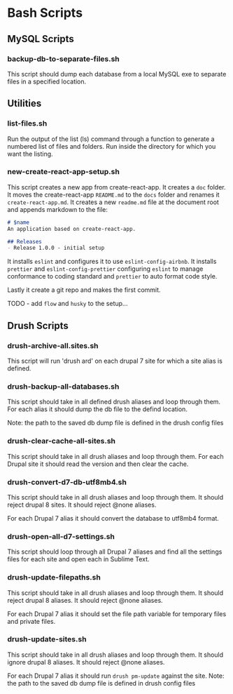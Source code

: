 # Bash Scripts


## MySQL Scripts

### backup-db-to-separate-files.sh

This script should dump each database from a local MySQL exe to separate files in a specified location.


## Utilities

### list-files.sh

Run the output of the list (ls) command through a function to generate a numbered list of files and folders.  Run inside the directory for which you want the listing.

### new-create-react-app-setup.sh

This script creates a new app from create-react-app. It creates a `doc` folder. It moves the create-react-app `README.md` to the `docs` folder and renames it `create-react-app.md`.  It creates a new `readme.md` file at the document root and appends markdown to the file:

```markdown
# $name
An application based on create-react-app.

## Releases
- Release 1.0.0 - initial setup
```

It installs `eslint` and configures it to use `eslint-config-airbnb`.  It installs `prettier` and `eslint-config-prettier` configuring `eslint` to manage conformance to coding standard and `prettier` to auto format code style.

Lastly it create a git repo and makes the first commit.

TODO - add `flow` and `husky` to the setup...



## Drush Scripts

### drush-archive-all.sites.sh

This script will run 'drush ard' on each drupal 7 site for which a site alias is defined.

### drush-backup-all-databases.sh

This script should take in all defined drush aliases and loop through them.  For each alias it should dump the db file to the defind location.

Note:  the path to the saved db dump file is defined in the drush config files

### drush-clear-cache-all-sites.sh

This script should take in all drush aliases and loop through them. For each Drupal site it should read the version and then clear the cache.

### drush-convert-d7-db-utf8mb4.sh

This script should take in all drush aliases and loop through them. It should reject drupal 8 sites. It should reject @none aliases. 

For each Drupal 7 alias it should convert the database to utf8mb4 format.

### drush-open-all-d7-settings.sh

This script should loop through all Drupal 7 aliases and find all the settings files for each site and open each in Sublime Text.

### drush-update-filepaths.sh

This script should take in all drush aliases and loop through them. It should reject drupal 8 aliases. It should reject @none aliases.

For each Drupal 7 alias it should set the file path variable for temporary files and private files.

### drush-update-sites.sh

This script should take in all drush aliases and loop through them. It should ignore drupal 8 aliases.  It should reject @none aliases. 

For each Drupal 7 alias it should run `drush pm-update` against the site. Note: the path to the saved db dump file is defined in drush config files